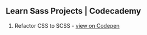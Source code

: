 ## Learn Sass Projects | Codecademy

1. Refactor CSS to SCSS - [view on Codepen](https://codepen.io/sebam2k4/pen/zzaLmr)
